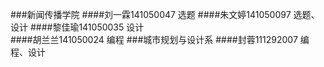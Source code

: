 ###新闻传播学院
####刘一霖141050047  选题
####朱文婷141050097  选题、设计
####黎佳瑜141050035  设计  
####胡兰兰141050024  编程
###城市规划与设计系
####封蓉111292007 编程、设计           
